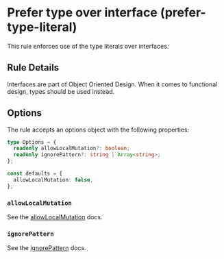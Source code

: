 # Prefer type over interface (prefer-type-literal)

This rule enforces use of the type literals over interfaces.

## Rule Details

Interfaces are part of Object Oriented Design. When it comes to functional design, types should be used instead.

## Options

The rule accepts an options object with the following properties:

```typescript
type Options = {
  readonly allowLocalMutation?: boolean;
  readonly ignorePattern?: string | Array<string>;
};

const defaults = {
  allowLocalMutation: false,
};
```

### `allowLocalMutation`

See the [allowLocalMutation](./options/allow-local-mutation.md) docs.

### `ignorePattern`

See the [ignorePattern](./options/ignore-pattern.md) docs.
